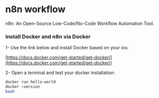 # n8n workflow
n8n: An Open-Source Low-Code/No-Code Workflow Automation Tool.

### install Docker and n8n via Docker
1- Use the link below and install Docker based on your ios: <br>

[https://docs.docker.com/get-started/get-docker/](https://docs.docker.com/get-started/get-docker/)

2- Open a terminal and test your docker installation: <br>
 ``` bash
docker run hello-world
docker –version
bash


